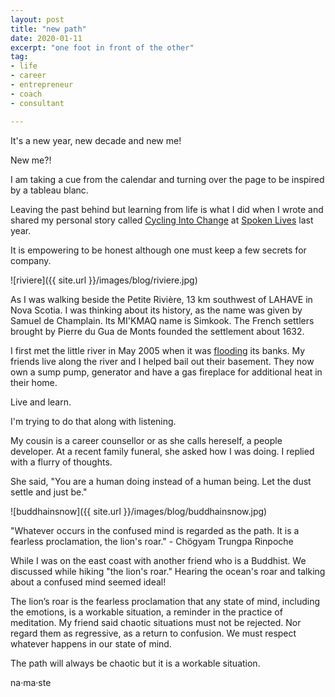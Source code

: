 ```yaml
---
layout: post
title: "new path"
date: 2020-01-11    
excerpt: "one foot in front of the other"
tag:
- life
- career
- entrepreneur
- coach
- consultant

---
```

It's a new year, new decade and new me! 

New me?!

I am taking a cue from the calendar and turning over the page to be inspired by a tableau blanc.

Leaving the past behind but learning from life is what I did when I wrote and shared my personal story called [Cycling Into Change](https://youtu.be/WxVMfLF6vQQ) at [Spoken Lives](https://spokenlives.com/) last year.

It is empowering to be honest although one must keep a few secrets for company.

![riviere]({{ site.url }}/images/blog/riviere.jpg)

As I was walking beside the Petite Rivière, 13 km southwest of LAHAVE in Nova Scotia. I was thinking about its history, as the name was given by Samuel de Champlain. Its MI'KMAQ name is Simkook. The French settlers brought by Pierre du Gua de Monts founded the settlement about 1632.

I first met the little river in May 2005 when it was [flooding](https://www.theglobeandmail.com/news/national/rain-floods-batter-southern-nova-scotia/article1119417/!) its banks. My friends live along the river and I helped bail out their basement. They now own a sump pump, generator and have a gas fireplace for additional heat in their home. 

Live and learn.

I'm trying to do that along with listening. 

My cousin is a career counsellor or as she calls hereself, a people developer. At a recent family funeral, she asked how I was doing. I replied with a flurry of thoughts. 

She said, "You are a human doing instead of a human being. Let the dust settle and just be." 

![buddhainsnow]({{ site.url }}/images/blog/buddhainsnow.jpg)

"Whatever occurs in the confused mind is regarded as the path. It is a fearless proclamation, the lion's roar."  - Chögyam Trungpa Rinpoche 

While I was on the east coast with another friend who is a Buddhist. We discussed while hiking "the lion's roar." Hearing the ocean's roar and talking about a confused mind seemed ideal!

The lion’s roar is the fearless proclamation that any state of mind, including the emotions, is a workable situation, a reminder in the practice of meditation. My friend said chaotic situations must not be rejected. Nor regard them as regressive, as a return to confusion. We must respect whatever happens in our state of mind.

The path will always be chaotic but it is a workable situation.

na·ma·ste
